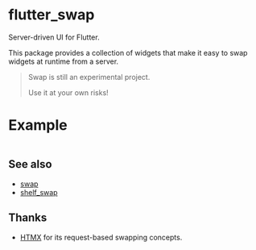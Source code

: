 # flutter_swap

Server-driven UI for Flutter.

This package provides a collection of widgets that make it easy to swap widgets at runtime from a server.

> Swap is still an experimental project. 
>
> Use it at your own risks!

# Example

```dart


```

## See also

* [swap](../swap/) 
* [shelf_swap](../shelf_swap/) 

## Thanks 

* [HTMX](https://htmx.org/) for its request-based swapping concepts. 